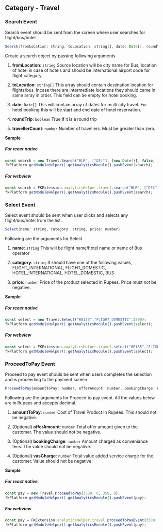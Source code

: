 ## Category - Travel

### Search Event
Search event should be sent from the screen where user searches for flight/bus/hotel.
```js
Search(fromLocation: string, toLocation: string[], date: Date[], roundTrip: boolean, travellerCount: number)
```

Create a search object by passing following arguments

1.	**fromLocation**: ```string```
	Source location will be city name for Bus, location of hotel in case of hotels and should be International airport code for flight category.

2.	**toLocation**: ```string[]```
	This array should contain destination location for flights/bus. Incase there are intermediate locations they should came in same array in order.
	This field can be empty for hotel booking.

3.	**date**: ```Date[]```
	This will contain array of dates for multi city travel. For hotel booking this will be start and end date of hotel reservation.

4.	**roundTrip**: ```boolean```
	True if it is a round trip

5.  **travellerCount**: ```number``` Number of travellers. Must be greater than zero.

**Sample**
##### For react native
```js
const search = new Travel.Search("BLR", ["DEL"], [new Date()], false, 1);
fkPlatform.getModuleHelper().getAnalyticsModule().pushEvent(search);
```
##### For webview
```js
const search = FKExtension.analyticsHelper.travel.search("BLR", ["DEL"], [new  Date()], false, 1);
fkPlatform.getModuleHelper().getAnalyticsModule().pushEvent(search);
```


### Select Event
Select event should be sent when user clicks and selects any flight/bus/hotel from the list.
```js
Select(name: string, category: string, price: number)
```
Following are the arguments for Select

1.	**name**: ```string```
	This will be flight name/hotel name or name of Bus operator

2.	**category**: ```string```
	It should have one of the following values,
	FLIGHT_INTERNATIONAL, FLIGHT_DOMESTIC, HOTEL_INTERNATIONAL, 	HOTEL_DOMESTIC, BUS
	
3.	**price**: ```number```
	Price of the product selected in Rupees. Price must not be negative.

**Sample**
##### For react native
```js
const select = new Travel.Select("6E135","FLIGHT_DOMESTIC",3500);
fkPlatform.getModuleHelper().getAnalyticsModule().pushEvent(select);
```
##### For webview
```js
const select = FKExtension.analyticsHelper.travel.select("6E135","FLIGHT_DOMESTIC",3500);
fkPlatform.getModuleHelper().getAnalyticsModule().pushEvent(select);

```

### ProceedToPay Event

Proceed to pay event should be sent when users completes the selection and is proceeding to the payment screen
```js
ProceedToPay(amountToPay: number, offerAmount: number, bookingCharge: number, vasCharge: number)
```

Following are the arguments for Proceed to pay event. All the values below are in Rupees and accepts decimal.

1.	**amountToPay**: ```number```
	Cost of Travel Product in Rupees. This should not be negative.

2.	(Optional) **offerAmount**: ```number```
	Total offer amount given to the customer. The value should not be negative.

3.	(Optional) **bookingCharge**: ```number```
	Amount charged as conveniance fees. The value should not be negative.

4.	(Optional) **vasCharge**: ```number```
	Total value added service charge for the customer. Value should not be negative.

**Sample**
##### For react native
```js
const pay = new Travel.ProceedToPay(3500, 0, 350, 0);
fkPlatform.getModuleHelper().getAnalyticsModule().pushEvent(pay);
```
##### For webview
```js
const pay = FKExtension.analyticsHelper.travel.proceedToPayEvent(3500, 0, 350, 0);
fkPlatform.getModuleHelper().getAnalyticsModule().pushEvent(pay);
```
